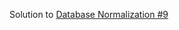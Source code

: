 Solution to [Database Normalization #9](https://www.hackerrank.com/challenges/database-normalization-9)